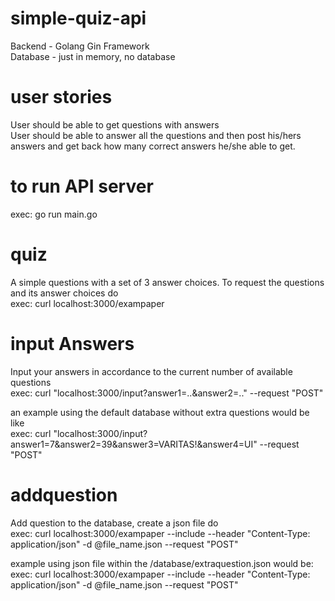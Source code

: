 ﻿# simple-quiz-api
Backend - Golang Gin Framework  
Database - just in memory, no database

# user stories
User should be able to get questions with answers  
User should be able to answer all the questions and then post his/hers answers and get back how many correct answers he/she able to get.  

# to run API server
exec: go run main.go

# quiz
A simple questions with a set of 3 answer choices. To request the questions and its answer choices do  
exec: curl localhost:3000/exampaper

# input Answers
Input your answers in accordance to the current number of available questions  
exec: curl "localhost:3000/input?answer1=..&answer2=.." --request "POST"

an example using the default database without extra questions would be like  
exec: curl "localhost:3000/input?answer1=7&answer2=39&answer3=VARITAS!&answer4=UI" --request "POST"

# addquestion
Add question to the database, create a json file do  
exec: curl localhost:3000/exampaper --include --header "Content-Type: application/json" -d @file_name.json --request "POST"

example using json file within the /database/extraquestion.json would be:  
exec: curl localhost:3000/exampaper --include --header "Content-Type: application/json" -d @file_name.json --request "POST"
